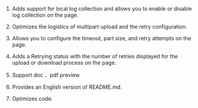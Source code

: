 1. Adds support for local log collection and allows you to enable or disable log collection on the page.

2. Optimizes the logistics of multipart upload and the retry configuration.

3. Allows you to configure the timeout, part size, and retry attempts on the page.

4. Adds a Retrying status with the number of retries displayed for the upload or download process on the page.

5. Support doc 、pdf preview.

6. Provides an English version of README.md.

7. Optimizes code.
